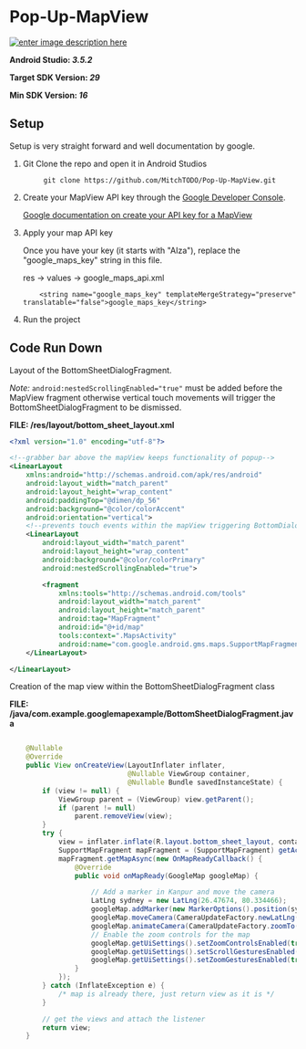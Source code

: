 

# Pop-Up-MapView

[![enter image description here][1]][1]


  [1]: https://i.stack.imgur.com/S1SFG.gif

<b>Android Studio: <i>3.5.2</i></b>

<b>Target SDK Version: <i>29</i></b>

<b>Min SDK Version: <i>16</i></b>


## Setup

Setup is very straight forward and well documentation by google.

1. Git Clone the repo and open it in Android Studios

            git clone https://github.com/MitchTODO/Pop-Up-MapView.git

2. Create your MapView API key through the [Google Developer Console][3].

   [Google documentation on create your API key for a MapView][2]

3. Apply your map API key

   Once you have your key (it starts with "AIza"), replace the "google_maps_key"
    string in this file.

    res -> values -> google_maps_api.xml

           <string name="google_maps_key" templateMergeStrategy="preserve" translatable="false">google_maps_key</string>

4. Run the project


## Code Run Down

Layout of the BottomSheetDialogFragment.

<i>Note:</i> `android:nestedScrollingEnabled="true"` must be added before the MapView fragment otherwise vertical touch movements will trigger the BottomSheetDialogFragment to be dismissed.

<b>FILE: /res/layout/bottom_sheet_layout.xml</b>

```xml
<?xml version="1.0" encoding="utf-8"?>

<!--grabber bar above the mapView keeps functionality of popup-->
<LinearLayout
    xmlns:android="http://schemas.android.com/apk/res/android"
    android:layout_width="match_parent"
    android:layout_height="wrap_content"
    android:paddingTop="@dimen/dp_56"
    android:background="@color/colorAccent"
    android:orientation="vertical">
    <!--prevents touch events within the mapView triggering BottomDialog-->
    <LinearLayout
        android:layout_width="match_parent"
        android:layout_height="wrap_content"
        android:background="@color/colorPrimary"
        android:nestedScrollingEnabled="true">

        <fragment
            xmlns:tools="http://schemas.android.com/tools"
            android:layout_width="match_parent"
            android:layout_height="match_parent"
            android:tag="MapFragment"
            android:id="@+id/map"
            tools:context=".MapsActivity"
            android:name="com.google.android.gms.maps.SupportMapFragment" />
    </LinearLayout>

</LinearLayout>
```

Creation of the map view within the BottomSheetDialogFragment class

<b>FILE: /java/com.example.googlemapexample/BottomSheetDialogFragment.java</b>
```java    

    @Nullable
    @Override
    public View onCreateView(LayoutInflater inflater,
                             @Nullable ViewGroup container,
                             @Nullable Bundle savedInstanceState) {
        if (view != null) {
            ViewGroup parent = (ViewGroup) view.getParent();
            if (parent != null)
                parent.removeView(view);
        }
        try {
            view = inflater.inflate(R.layout.bottom_sheet_layout, container, false);
            SupportMapFragment mapFragment = (SupportMapFragment) getActivity().getSupportFragmentManager().findFragmentById(R.id.map);
            mapFragment.getMapAsync(new OnMapReadyCallback() {
                @Override
                public void onMapReady(GoogleMap googleMap) {

                    // Add a marker in Kanpur and move the camera
                    LatLng sydney = new LatLng(26.47674, 80.334466);
                    googleMap.addMarker(new MarkerOptions().position(sydney).draggable(true).title("Marker in Kanpur India"));
                    googleMap.moveCamera(CameraUpdateFactory.newLatLng(sydney));
                    googleMap.animateCamera(CameraUpdateFactory.zoomTo(17.0f));
                    // Enable the zoom controls for the map
                    googleMap.getUiSettings().setZoomControlsEnabled(true);
                    googleMap.getUiSettings().setScrollGesturesEnabled(true);
                    googleMap.getUiSettings().setZoomGesturesEnabled(true);
                }
            });
        } catch (InflateException e) {
            /* map is already there, just return view as it is */
        }

        // get the views and attach the listener
        return view;
    }
  ```



  [2]: https://developers.google.com/maps/documentation/android/start#get-key
  [3]:https://console.developers.google.com
